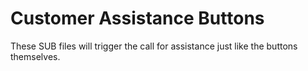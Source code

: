 # Customer Assistance Buttons

These SUB files will trigger the call for assistance just like the buttons themselves.
